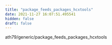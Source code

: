 ```yaml
---
title: "package_feeds_packages_hcxtools"
date: 2021-11-27 16:07:51.495541
hidden: false
draft: false
---
```


ath79/generic/package_feeds_packages_hcxtools

